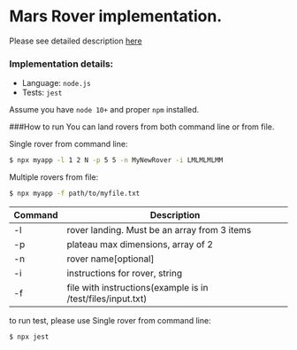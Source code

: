 # Mars Rover implementation.
Please see detailed description [here](https://github.com/abdulg/Mars-Rover)

### Implementation details:
* Language: `node.js`
* Tests: `jest`

Assume you have `node 10+` and proper `npm` installed.

###How to run
You can land rovers from both command line or from file. 

Single rover from command line: 
```sh
$ npx myapp -l 1 2 N -p 5 5 -n MyNewRover -i LMLMLMLMM
```

Multiple rovers from file: 
```sh
$ npx myapp -f path/to/myfile.txt
```

| Command | Description |
| ------ | ------ |
| -l | rover landing. Must be an array from 3 items <x y direction> |
| -p | plateau max dimensions, array of 2 <width height> |
| -n | rover name[optional] |
| -i | instructions for rover, string |
| -f | file with instructions(example is in /test/files/input.txt) |

to run test, please use
Single rover from command line: 
```sh
$ npx jest
```